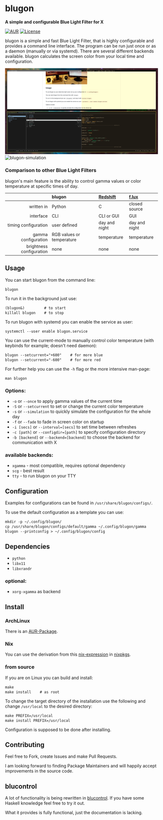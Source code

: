 # blugon
**A simple and configurable Blue Light Filter for X**

[![AUR](https://img.shields.io/aur/version/blugon.svg)](https://aur.archlinux.org/packages/blugon)
[![License](https://img.shields.io/github/license/jumper149/blugon)](./LICENSE)

blugon is a simple and fast Blue Light Filter, that is highly configurable and provides a command line interface.
The program can be run just once or as a daemon (manually or via systemd).
There are several different backends available.
blugon calculates the screen color from your local time and configuration.

![blugon-comparison](https://github.com/jumper149/data/blob/master/blugon/comp.png?raw=true)
![blugon-simulation](https://github.com/jumper149/data/blob/master/blugon/sim.gif?raw=true)

### Comparison to other Blue Light Filters

blugon's main feature is the ability to control gamma values or color temperature at specific times of day.

|                          | blugon                    | [Redshift](https://github.com/jonls/redshift) | [f.lux](https://justgetflux.com/) |
|-------------------------:|:--------------------------|:----------------------------------------------|:----------------------------------|
| written in               | Python                    | C                                             | closed source                     |
| interface                | CLI                       | CLI or GUI                                    | GUI                               |
| timing configuration     | user defined              | day and night                                 | day and night                     |
| gamma configuration      | RGB values or temperature | temperature                                   | temperature                       |
| brightness configuration | none                      | none                                          | none                              |

## Usage
You can start blugon from the command line:

    blugon

To run it in the background just use:

    (blugon&)         # to start
    killall blugon    # to stop

To run blugon with systemd you can enable the service as user:

    systemctl --user enable blugon.service

You can use the current-mode to manually control color temperature (with keybinds for example; doesn't need daemon):

    blugon --setcurrent="+600"    # for more blue
    blugon --setcurrent="-600"    # for more red

For further help you can use the `-h` flag or the more intensive man-page:

    man blugon

### Options:
- `-o` or `--once` to apply gamma values of the current time
- `-S` or `--setcurrent` to set or change the current color temperature
- `-s` or `--simulation` to quickly simulate the configuration for the whole day
- `-f` or `--fade` to fade in screen color on startup
- `-i [secs]` or `--interval=[secs]` to set time between refreshes
- `-c [path]` or `--configdir=[path]` to specify configuration directory
- `-b [backend]` or `--backend=[backend]` to choose the backend for communication with X

### available backends:
- `xgamma` - most compatible, requires optional dependency
- `scg` - best result
- `tty` - to run blugon on your TTY

## Configuration
Examples for configurations can be found in `/usr/share/blugon/configs/`.

To use the default configuration as a template you can use:

    mkdir -p ~/.config/blugon/
    cp /usr/share/blugon/configs/default/gamma ~/.config/blugon/gamma
    blugon --printconfig > ~/.config/blugon/config

## Dependencies
- `python`
- `libx11`
- `libxrandr`
### optional:
- `xorg-xgamma` as backend

## Install
### ArchLinux
There is an [AUR-Package](https://aur.archlinux.org/packages/blugon).

### Nix
You can use the derivation from this [nix-expression](https://github.com/NixOS/nixpkgs/blob/55f4feb618f3178b7a384eaa914be2bef621af3e/pkgs/applications/misc/blugon/default.nix) in [nixpkgs](https://github.com/NixOS/nixpkgs).

### from source
If you are on Linux you can build and install:

    make
    make install    # as root

To change the target directory of the installation use the following and change `/usr/local` to the desired directory:

    make PREFIX=/usr/local
    make install PREFIX=/usr/local

Configuration is supposed to be done after installing.

## Contributing
Feel free to Fork, create Issues and make Pull Requests.

I am looking forward to finding Package Maintainers and will happily accept improvements in the source code.

## blucontrol
A lot of functionality is being rewritten in [blucontrol](https://github.com/jumper149/blucontrol).
If you have some Haskell knowledge feel free to try it out.

What it provides is fully functional, just the documentation is lacking.
